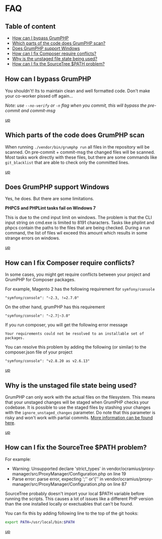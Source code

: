# FAQ

## Table of content
- [How can I bypass GrumPHP](#how-can-i-bypass-grumphp)
- [Which parts of the code does GrumPHP scan?](#which-parts-of-the-code-does-grumphp-scan)
- [Does GrumPHP support Windows](#does-grumphp-support-windows)
- [How can I fix Composer require conflicts?](#how-can-i-fix-composer-require-conflicts)
- [Why is the unstaged file state being used?](#why-is-the-unstaged-file-state-being-used)
- [How can I fix the SourceTree $PATH problem?](#how-can-i-fix-the-sourcetree-path-problem)


## How can I bypass GrumPHP

You shouldn't! Its to maintain clean and well formatted code.
Don't make your co-worker pissed off again...

*Note: use `--no-verify` or `-n` flag when you commit, 
this will bypass the pre-commit and commit-msg*

[up](#table-of-content)


## Which parts of the code does GrumPHP scan

When running `./vendor/bin/grumphp run` all 
files in the repository will be scanned.
On pre-commit + commit-msg the changed files 
will be scanned.
Most tasks work directly with these files, 
but there are some commands like `git_blacklist` 
that are able to check only the committed lines.

[up](#table-of-content)


## Does GrumPHP support Windows

Yes, he does. But there are some limitations.

**PHPCS and PHPLint tasks fail on Windows 7**

This is due to the cmd input limit on windows.
The problem is that the CLI input string on cmd.exe 
is limited to 8191 characters. Tasks like phplint 
and phpcs contain the paths to the files that are 
being checked. During a run command, the list of 
files wil exceed this amount which results in some 
strange errors on windows.

[up](#table-of-content)


## How can I fix Composer require conflicts?

In some cases, you might get require conflicts between your project and GrumPHP for Composer packages.

For example, Magento 2 has the following requirement for `symfony/console`

    "symfony/console": "~2.3, !=2.7.0"
    
On the other hand, grumPHP has this requirement

    "symfony/console": "~2.7|~3.0"

If you run composer, you will get the following error message

    Your requirements could not be resolved to an installable set of packages.

You can resolve this problem by adding the following (or similar) to the composer.json file of your project

    "symfony/console": "v2.8.20 as v2.6.13"

[up](#table-of-content)


## Why is the unstaged file state being used?

GrumPHP can only work with the actual files on the filesystem. This means that your unstaged changes will be staged when GrumPHP checks your codebase. It is possible to use the staged files by stashing your changes with the `ignore_unstaged_changes` parameter. Do note that this parameter is risky and won't work with partial commits. [More information can be found here](https://github.com/phpro/grumphp/blob/master/doc/parameters.md).

[up](#table-of-content)

## How can I fix the SourceTree $PATH problem?

For example:
- Warning: Unsupported declare 'strict_types' in vendor/ocramius/proxy-manager/src/ProxyManager/Configuration.php on line 19
- Parse error: parse error, expecting ';'' or'{'' in vendor/ocramius/proxy-manager/src/ProxyManager/Configuration.php on line 87

SourceTree probably doesn't import your local $PATH variable before running the scripts. This causes a lot of issues like a different PHP version than the one installed locally or exectuables that can't be found.

You can fix this by adding following line to the top of the git hooks:

```bash
export PATH=/usr/local/bin:$PATH
```

[up](#table-of-content)
